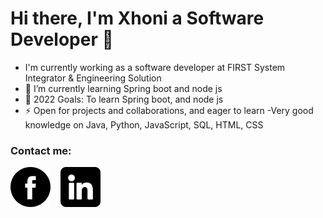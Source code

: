 # Hi there, I'm Xhoni a Software Developer 👋

- I'm currently working as a software developer at FIRST System Integrator & Engineering Solution
- 🌱 I’m currently learning Spring boot and node js
- 🥅 2022 Goals: To learn Spring boot, and node js
- ⚡ Open for projects and collaborations, and eager to learn
  -Very good knowledge on Java, Python, JavaScript, SQL, HTML, CSS

### Contact me:

[![website](facebook.png)](https://www.facebook.com/xhoni.shega.5)
&nbsp;&nbsp;
[![website](linkedin.png)](https://www.linkedin.com/in/xhoni-shega-ba5a991a1/)

